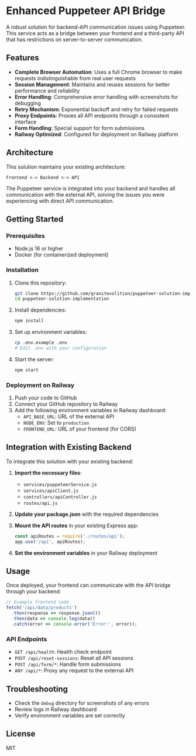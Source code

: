 # Enhanced Puppeteer API Bridge

A robust solution for backend-API communication issues using Puppeteer. This service acts as a bridge between your frontend and a third-party API that has restrictions on server-to-server communication.

## Features

- **Complete Browser Automation**: Uses a full Chrome browser to make requests indistinguishable from real user requests
- **Session Management**: Maintains and reuses sessions for better performance and reliability
- **Error Handling**: Comprehensive error handling with screenshots for debugging
- **Retry Mechanism**: Exponential backoff and retry for failed requests
- **Proxy Endpoints**: Proxies all API endpoints through a consistent interface
- **Form Handling**: Special support for form submissions
- **Railway Optimized**: Configured for deployment on Railway platform

## Architecture

This solution maintains your existing architecture:

```
Frontend <-> Backend <-> API
```

The Puppeteer service is integrated into your backend and handles all communication with the external API, solving the issues you were experiencing with direct API communication.

## Getting Started

### Prerequisites

- Node.js 16 or higher
- Docker (for containerized deployment)

### Installation

1. Clone this repository:
   ```bash
   git clone https://github.com/granitevolition/puppeteer-solution-implementation.git
   cd puppeteer-solution-implementation
   ```

2. Install dependencies:
   ```bash
   npm install
   ```

3. Set up environment variables:
   ```bash
   cp .env.example .env
   # Edit .env with your configuration
   ```

4. Start the server:
   ```bash
   npm start
   ```

### Deployment on Railway

1. Push your code to GitHub
2. Connect your GitHub repository to Railway
3. Add the following environment variables in Railway dashboard:
   - `API_BASE_URL`: URL of the external API
   - `NODE_ENV`: Set to `production`
   - `FRONTEND_URL`: URL of your frontend (for CORS)

## Integration with Existing Backend

To integrate this solution with your existing backend:

1. **Import the necessary files**:
   - `services/puppeteerService.js`
   - `services/apiClient.js`
   - `controllers/apiController.js`
   - `routes/api.js`

2. **Update your package.json** with the required dependencies

3. **Mount the API routes** in your existing Express app:
   ```javascript
   const apiRoutes = require('./routes/api');
   app.use('/api', apiRoutes);
   ```

4. **Set the environment variables** in your Railway deployment

## Usage

Once deployed, your frontend can communicate with the API bridge through your backend:

```javascript
// Example frontend code
fetch('/api/data/products')
  .then(response => response.json())
  .then(data => console.log(data))
  .catch(error => console.error('Error:', error));
```

### API Endpoints

- `GET /api/health`: Health check endpoint
- `POST /api/reset-sessions`: Reset all API sessions
- `POST /api/form/*`: Handle form submissions
- `ANY /api/*`: Proxy any request to the external API

## Troubleshooting

- Check the `debug` directory for screenshots of any errors
- Review logs in Railway dashboard
- Verify environment variables are set correctly

## License

MIT